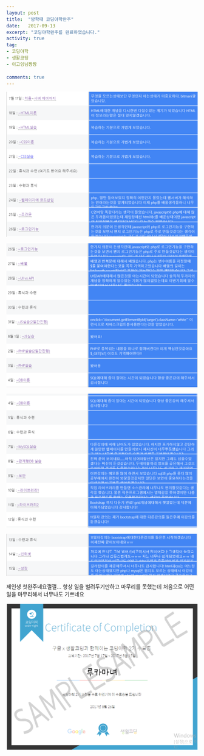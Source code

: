 ```yaml
---
layout: post
title:  "방학때 코딩야학완주"
date:   2017-09-13
excerpt: "코딩야학완주를 완료하였습니다."
activity: true
tag:
- 코딩야학
- 생활코딩
- 이고잉님짱짱

comments: true
---
```


![down](/assets/img/코딩야학1.png)

![down](/assets/img/코딩야학2.png)

![down](/assets/img/코딩야학3.png)

![down](/assets/img/코딩야학4.png)

제인생 첫완주네요껄껄...
항상 일을 벌려두기만하고 마무리를 못했는데
처음으로 어떤일을 마무리해서 너무나도 기쁘네요


![down](/assets/img/수료증.png)

